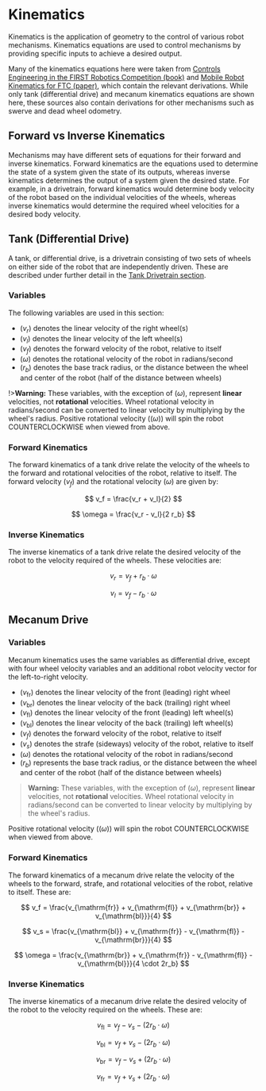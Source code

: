 # Kinematics

Kinematics is the application of geometry to the control of various robot mechanisms. Kinematics equations are used to control mechanisms by providing specific inputs to achieve a desired output.

Many of the kinematics equations here were taken from [Controls Engineering in the FIRST Robotics Competition (book)](https://file.tavsys.net/control/controls-engineering-in-frc.pdf) and [Mobile Robot Kinematics for FTC (paper)](https://github.com/acmerobotics/road-runner/blob/master/doc/pdf/Mobile_Robot_Kinematics_for_FTC.pdf), which contain the relevant derivations. While only tank (differential drive) and mecanum kinematics equations are shown here, these sources also contain derivations for other mechanisms such as swerve and dead wheel odometry.

## Forward vs Inverse Kinematics

Mechanisms may have different sets of equations for their forward and inverse kinematics. Forward kinematics are the equations used to determine the state of a system given the state of its outputs, whereas inverse kinematics determines the output of a system given the desired state. For example, in a drivetrain, forward kinematics would determine body velocity of the robot based on the individual velocities of the wheels, whereas inverse kinematics would determine the required wheel velocities for a desired body velocity.

## Tank (Differential Drive)

A tank, or differential drive, is a drivetrain consisting of two sets of wheels on either side of the robot that are independently driven. These are described under further detail in the [Tank Drivetrain section](#).

### Variables

The following variables are used in this section:

- $( v_r )$ denotes the linear velocity of the right wheel(s)
- $( v_l )$ denotes the linear velocity of the left wheel(s)
- $( v_f )$ denotes the forward velocity of the robot, relative to itself
- $( \omega )$ denotes the rotational velocity of the robot in radians/second
- $( r_b )$ denotes the base track radius, or the distance between the wheel and center of the robot (half of the distance between wheels)

!>**Warning:** These variables, with the exception of $( \omega )$, represent **linear** velocities, not **rotational** velocities. Wheel rotational velocity in radians/second can be converted to linear velocity by multiplying by the wheel's radius.
 Positive rotational velocity ($( \omega )$) will spin the robot COUNTERCLOCKWISE when viewed from above. 

### Forward Kinematics

The forward kinematics of a tank drive relate the velocity of the wheels to the forward and rotational velocities of the robot, relative to itself. The forward velocity $( v_f )$ and the rotational velocity $( \omega )$ are given by:

$$
v_f = \frac{v_r + v_l}{2}
$$

$$
\omega = \frac{v_r - v_l}{2 r_b}
$$

### Inverse Kinematics

The inverse kinematics of a tank drive relate the desired velocity of the robot to the velocity required of the wheels. These velocities are:

$$
v_r = v_f + r_b \cdot \omega
$$

$$
v_l = v_f - r_b \cdot \omega
$$

## Mecanum Drive

### Variables

Mecanum kinematics uses the same variables as differential drive, except with four wheel velocity variables and an additional robot velocity vector for the left-to-right velocity.

- $( v_{\mathrm{fr}} )$ denotes the linear velocity of the front (leading) right wheel
- $( v_{\mathrm{br}} )$ denotes the linear velocity of the back (trailing) right wheel
- $( v_{\mathrm{fl}} )$ denotes the linear velocity of the front (leading) left wheel(s)
- $( v_{\mathrm{bl}} )$ denotes the linear velocity of the back (trailing) left wheel(s)
- $( v_f )$ denotes the forward velocity of the robot, relative to itself
- $( v_s )$ denotes the strafe (sideways) velocity of the robot, relative to itself
- $( \omega )$ denotes the rotational velocity of the robot in radians/second
- $( r_b )$ represents the base track radius, or the distance between the wheel and center of the robot (half of the distance between wheels)

>**Warning:** These variables, with the exception of $( \omega )$, represent **linear** velocities, not **rotational** velocities. Wheel rotational velocity in radians/second can be converted to linear velocity by multiplying by the wheel's radius.

Positive rotational velocity ($( \omega )$) will spin the robot COUNTERCLOCKWISE when viewed from above.

### Forward Kinematics

The forward kinematics of a mecanum drive relate the velocity of the wheels to the forward, strafe, and rotational velocities of the robot, relative to itself. These are:

$$
v_f = \frac{v_{\mathrm{fr}} + v_{\mathrm{fl}} + v_{\mathrm{br}} + v_{\mathrm{bl}}}{4}
$$

$$
v_s = \frac{v_{\mathrm{bl}} + v_{\mathrm{fr}} - v_{\mathrm{fl}} - v_{\mathrm{br}}}{4}
$$

$$
\omega = \frac{v_{\mathrm{br}} + v_{\mathrm{fr}} - v_{\mathrm{fl}} - v_{\mathrm{bl}}}{4 \cdot 2r_b}
$$

### Inverse Kinematics

The inverse kinematics of a mecanum drive relate the desired velocity of the robot to the velocity required on the wheels. These are:

$$
v_{\mathrm{fl}} = v_f - v_s - (2r_b \cdot \omega)
$$

$$
v_{\mathrm{bl}} = v_f + v_s - (2r_b \cdot \omega)
$$

$$
v_{\mathrm{br}} = v_f - v_s + (2r_b \cdot \omega)
$$

$$
v_{\mathrm{fr}} = v_f + v_s + (2r_b \cdot \omega)
$$

